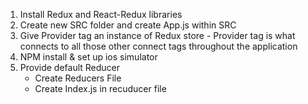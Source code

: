 1. Install Redux and React-Redux libraries
2. Create new SRC folder and create App.js within SRC
3. Give Provider tag an instance of Redux store - Provider tag is what connects to all those other connect tags throughout the application
4. NPM install & set up ios simulator
5. Provide default Reducer 
	- Create Reducers File
	- Create Index.js in recuducer file